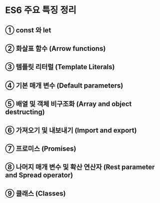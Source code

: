 # ES6 주요 특징 정리
## ① const 와 let 
## ② 화살표 함수 (Arrow functions)
## ③ 템플릿 리터럴 (Template Literals)
## ④ 기본 매개 변수 (Default parameters)
## ⑤ 배열 및 객체 비구조화 (Array and object destructing)
## ⑥ 가져오기 및 내보내기 (Import and export) 
## ⑦ 프로미스 (Promises) 
## ⑧ 나머지 매개 변수 및 확산 연산자 (Rest parameter and Spread operator) 
## ⑨ 클래스 (Classes)

